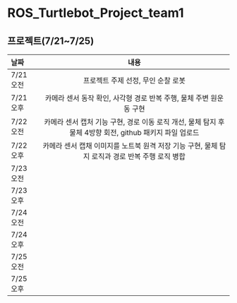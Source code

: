 # ROS_Turtlebot_Project_team1


## 프로젝트(7/21~7/25)
|날짜|내용|
|:---|:---:|
|7/21 오전| 프로젝트 주제 선정, 무인 순찰 로봇 |
|7/21 오후| 카메라 센서 동작 확인, 사각형 경로 반복 주행, 물체 주변 원운동 구현 |
|7/22 오전| 카메라 센서 캡처 기능 구현, 경로 이동 로직 개선, 물체 탐지 후 물체 4방향 회전, github 패키지 파일 업로드 |
|7/22 오후| 카메라 센서 캡채 이미지를 노트북 원격 저장 기능 구현, 물체 탐지 로직과 경로 반복 주행 로직 병합 |
|7/23 오전||
|7/23 오후||
|7/24 오전||
|7/24 오후||
|7/25 오전||
|7/25 오후||
